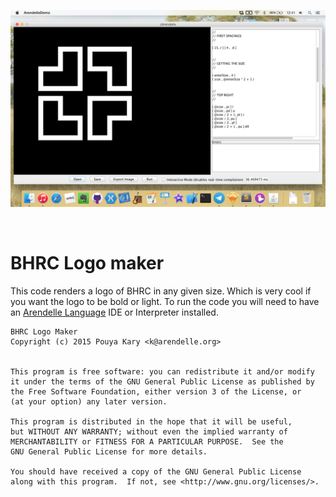 ![](screen.png)

<br />

# BHRC Logo maker
This code renders a logo of BHRC in any given size. Which is very cool if you want the logo to be bold or light. To run the code you will need to have an [Arendelle Language](http://web.arendelle.org) IDE or Interpreter installed.


```
BHRC Logo Maker
Copyright (c) 2015 Pouya Kary <k@arendelle.org>


This program is free software: you can redistribute it and/or modify
it under the terms of the GNU General Public License as published by
the Free Software Foundation, either version 3 of the License, or
(at your option) any later version.

This program is distributed in the hope that it will be useful,
but WITHOUT ANY WARRANTY; without even the implied warranty of
MERCHANTABILITY or FITNESS FOR A PARTICULAR PURPOSE.  See the
GNU General Public License for more details.

You should have received a copy of the GNU General Public License
along with this program.  If not, see <http://www.gnu.org/licenses/>.
```